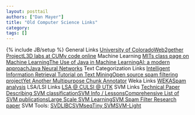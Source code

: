 ```yaml
---
layout: posttail
authors: ["Dan Mayer"]
title: "Old Computer Science Links"
category:
tags: []
---
```

{% include JB/setup %}
General Links    [University of Colorado](http://www.colorado.edu)[Web2gether Project](http://www.web2gether.org)[L3D labs at CU](http://www.cs.colorado.edu/~l3d/)[My code online](http://programming.wastedbrains.com/)    Machine Learning    [MITs class page on Machine Learning](http://www.mit.edu/~9.520/)[The Use of Java in Machine Learning](http://www.developer.com/java/other/article.php/10936_1559871_1)[AI: a modern approach](http://aima.cs.berkeley.edu/)[Java Neural Networks](http://staff.aist.go.jp/utsugi-a/Lab/Links.html)    Text Categorization Links    [Intelligent Information Retrieval ](http://www.cs.utexas.edu/users/mooney/ir-course/)[Tutorial on Text Mining](http://www.esi.uem.es/~jmgomez/tutorials/ecmlpkdd02/)[Open source spam filtering project](http://sourceforge.net/projects/spay/)[Yet Another Multipurpose Chunk Annotator](http://cl.aist-nara.ac.jp/~taku-ku/software/yamcha/)    Weka Links    [WEKA](http://www.cs.waikato.ac.nz/~ml/index.html)[Spam analysis](http://www.cs.iastate.edu/~andymenz/573Project.html)    LSA/LSI Links    [LSA @ CU](http://lsa.colorado.edu)[LSI @ UTK](http://www.cs.utk.edu/~lsi/)    SVM Links    [Technical Paper Describing SVM classification](http://www.ecs.soton.ac.uk/~srg/publications/pdf/SVM.pdf)[SVM Info / Lessons](http://www.cs.colorado.edu/~grudic/teaching/CSCI4202_2004/)[Comprehensive List of SVM publications](http://www.kernel-machines.org/publications.html)[Large Scale SVM Learning](http://www.cs.cornell.edu/People/tj/publications/joachims_99a.pdf)[SVM Spam Filter Research paper](http://www.site.uottawa.ca/~nat/Courses/NLP-Course/itnn_1999_09_1048.pdf)    SVM Tools:    [SVDLIBC](http://tedlab.mit.edu/~dr/SVDLIBC/)[SVMseq](http://www.isi.edu/~hdaume/SVMseq/)[Tiny SVM](http://cl.aist-nara.ac.jp/~taku-ku/software/TinySVM/)[SVM-Light](http://www.cs.cornell.edu/People/tj/svm_light/)